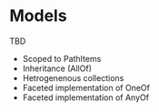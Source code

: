 # Models

TBD

- Scoped to PathItems
- Inheritance (AllOf)
- Hetrogenenous collections
- Faceted implementation of OneOf
- Faceted implementation of AnyOf